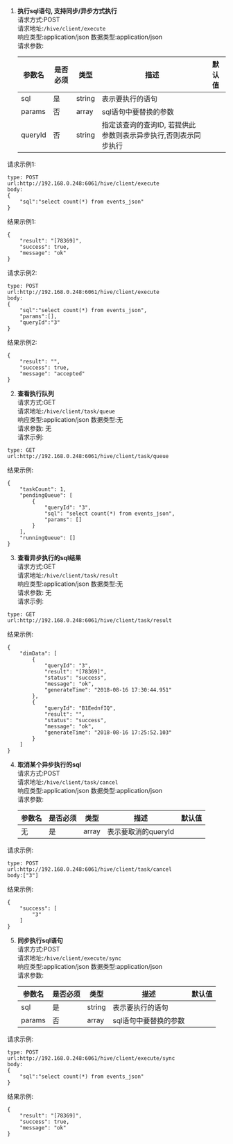 1. **执行sql语句, 支持同步/异步方式执行**  
请求方式:POST  
请求地址:`/hive/client/execute`  
响应类型:application/json 
数据类型:application/json   
请求参数:   

    参数名 | 是否必须 | 类型 | 描述  | 默认值
    ---- | ----- | --- | --- | ---- |   
    sql | 是 | string | 表示要执行的语句 |
    params | 否 | array | sql语句中要替换的参数 |
    queryId | 否 | string | 指定该查询的查询ID, 若提供此参数则表示异步执行,否则表示同步执行 | 
请求示例1:
```
type: POST
url:http://192.168.0.248:6061/hive/client/execute
body:
{
	"sql":"select count(*) from events_json"
}
```
结果示例1:
```
{
    "result": "[78369]",
    "success": true,
    "message": "ok"
}
```

请求示例2:
```
type: POST
url:http://192.168.0.248:6061/hive/client/execute
body:
{
	"sql":"select count(*) from events_json",
	"params":[],
	"queryId":"3"
}
```
结果示例2:
```
{
    "result": "",
    "success": true,
    "message": "accepted"
}
```

2. **查看执行队列**  
请求方式:GET  
请求地址:`/hive/client/task/queue`  
响应类型:application/json 
数据类型:无   
请求参数: 无   
请求示例:
```
type: GET
url:http://192.168.0.248:6061/hive/client/task/queue
```
结果示例:
```
{
    "taskCount": 1,
    "pendingQueue": [
        {
            "queryId": "3",
            "sql": "select count(*) from events_json",
            "params": []
        }
    ],
    "runningQueue": []
}
```

3. **查看异步执行的sql结果**  
请求方式:GET  
请求地址:`/hive/client/task/result`  
响应类型:application/json 
数据类型:无   
请求参数: 无   
请求示例:
```
type: GET
url:http://192.168.0.248:6061/hive/client/task/result
```
结果示例:
```
{
    "dimData": [
        {
            "queryId": "3",
            "result": "[78369]",
            "status": "success",
            "message": "ok",
            "generateTime": "2018-08-16 17:30:44.951"
        },
        {
            "queryId": "B1EednfIQ",
            "result": "",
            "status": "success",
            "message": "ok",
            "generateTime": "2018-08-16 17:25:52.103"
        }
    ]
}
```

4. **取消某个异步执行的sql**  
请求方式:POST  
请求地址:`/hive/client/task/cancel`  
响应类型:application/json 
数据类型:application/json    
请求参数:   

    参数名 | 是否必须 | 类型 | 描述  | 默认值
    ---- | ----- | --- | --- | ---- |   
    无 | 是 | array | 表示要取消的queryId |
请求示例:
```
type: POST
url:http://192.168.0.248:6061/hive/client/task/cancel
body:["3"]
```
结果示例:
```
{
    "success": [
        "3"
    ]
}
```

5. **同步执行sql语句**  
请求方式:POST  
请求地址:`/hive/client/execute/sync`  
响应类型:application/json 
数据类型:application/json   
请求参数:   

    参数名 | 是否必须 | 类型 | 描述  | 默认值
    ---- | ----- | --- | --- | ---- |   
    sql | 是 | string | 表示要执行的语句 |
    params | 否 | array | sql语句中要替换的参数 |
请求示例:
```
type: POST
url:http://192.168.0.248:6061/hive/client/execute/sync
body:
{
	"sql":"select count(*) from events_json"
}
```
结果示例:
```
{
    "result": "[78369]",
    "success": true,
    "message": "ok"
}
```
